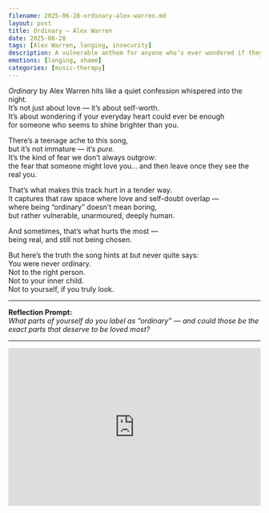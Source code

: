 ```yaml
---
filename: 2025-06-28-ordinary-alex-warren.md
layout: post
title: Ordinary – Alex Warren
date: 2025-06-28
tags: [Alex Warren, longing, insecurity]
description: A vulnerable anthem for anyone who’s ever wondered if they were enough — *Ordinary* captures the fear of being overlooked by someone who feels extraordinary.
emotions: [longing, shame]
categories: [music-therapy]
---
```


*Ordinary* by Alex Warren hits like a quiet confession whispered into the night.  
It’s not just about love — it’s about self-worth.  
It’s about wondering if your everyday heart could ever be enough  
for someone who seems to shine brighter than you.

There’s a teenage ache to this song,  
but it’s not immature — it’s *pure.*  
It’s the kind of fear we don’t always outgrow:  
the fear that someone might love you… and then leave once they see the real you.

That’s what makes this track hurt in a tender way.  
It captures that raw space where love and self-doubt overlap —  
where being “ordinary” doesn’t mean boring,  
but rather vulnerable, unarmoured, deeply human.

And sometimes, that’s what hurts the most —  
being real, and still not being chosen.

But here’s the truth the song hints at but never quite says:  
You were never ordinary.  
Not to the right person.  
Not to your inner child.  
Not to yourself, if you truly look.

---

**Reflection Prompt:**  
*What parts of yourself do you label as “ordinary” — and could those be the exact parts that deserve to be loved most?*

---

<iframe width="100%" height="315" src="https://www.youtube.com/embed/XTdDHK2_bi8" title="Alex Warren - Ordinary (Official Music Video)" frameborder="0" allowfullscreen></iframe>
